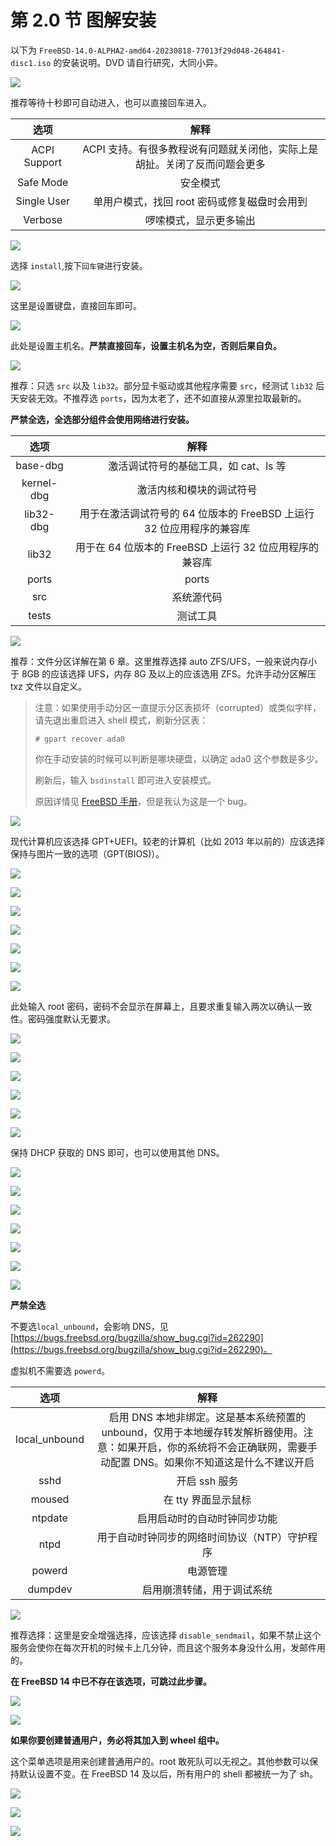 # 第 2.0 节 图解安装

以下为 `FreeBSD-14.0-ALPHA2-amd64-20230818-77013f29d048-264841-disc1.iso` 的安装说明。DVD 请自行研究，大同小异。

![](../.gitbook/assets/安装1.png)

推荐等待十秒即可自动进入，也可以直接回车进入。

|     选项     |                                   解释                                    |
| :----------: | :-----------------------------------------------------------------------: |
| ACPI Support | ACPI 支持。有很多教程说有问题就关闭他，实际上是胡扯。关闭了反而问题会更多 |
|  Safe Mode   |                                 安全模式                                  |
| Single User  |               单用户模式，找回 root 密码或修复磁盘时会用到                |
|   Verbose    |                          啰嗦模式，显示更多输出                           |

![](../.gitbook/assets/安装2.png)

选择 `install`,按下`回车键`进行安装。

![](../.gitbook/assets/安装3.png)

这里是设置键盘，直接回车即可。

![](../.gitbook/assets/安装4.png)

此处是设置主机名。**严禁直接回车，设置主机名为空，否则后果自负。**

![](../.gitbook/assets/安装5.png)

推荐：只选 `src` 以及 `lib32`。部分显卡驱动或其他程序需要 `src`，经测试 `lib32` 后天安装无效。不推荐选 `ports`，因为太老了，还不如直接从源里拉取最新的。

**严禁全选，全选部分组件会使用网络进行安装。**

|    选项    |                                 解释                                  |
| :--------: | :-------------------------------------------------------------------: |
|  base-dbg  |                 激活调试符号的基础工具，如 cat、ls 等                 |
| kernel-dbg |                       激活内核和模块的调试符号                        |
| lib32-dbg  | 用于在激活调试符号的 64 位版本的 FreeBSD 上运行 32 位应用程序的兼容库 |
|   lib32    |        用于在 64 位版本的 FreeBSD 上运行 32 位应用程序的兼容库        |
|   ports    |                                 ports                                 |
|    src     |                              系统源代码                               |
|   tests    |                               测试工具                                |

![](../.gitbook/assets/安装6.png)

推荐：文件分区详解在第 6 章。这里推荐选择 auto ZFS/UFS，一般来说内存小于 8GB 的应该选择 UFS，内存 8G 及以上的应该选用 ZFS。允许手动分区解压 txz 文件以自定义。

> 注意：如果使用手动分区一直提示分区表损坏（corrupted）或类似字样，请先退出重启进入 shell 模式，刷新分区表：
>
> ```
> # gpart recover ada0
> ```
>
> 你在手动安装的时候可以判断是哪块硬盘，以确定 ada0 这个参数是多少。
>
> 刷新后，输入 `bsdinstall` 即可进入安装模式。
>
> 原因详情见 [FreeBSD 手册](https://handbook.bsdcn.org/di-18-zhang-cun-chu/18.3.-tiao-zheng-he-zeng-jia-ci-pan-da-xiao.html)，但是我认为这是一个 bug。

![](../.gitbook/assets/安装7.png)

现代计算机应该选择 GPT+UEFI。较老的计算机（比如 2013 年以前的）应该选择保持与图片一致的选项（GPT(BIOS)）。

![](../.gitbook/assets/安装8.png)

![](../.gitbook/assets/安装8.1.png)

![](../.gitbook/assets/安装8.2.png)

![](../.gitbook/assets/安装9.png)

![](../.gitbook/assets/安装10.png)

![](../.gitbook/assets/安装11.png)

![](../.gitbook/assets/安装11.1.png)


此处输入 root 密码，密码不会显示在屏幕上，且要求重复输入两次以确认一致性。密码强度默认无要求。



![](../.gitbook/assets/安装12.png)

![](../.gitbook/assets/安装13.png)

![](../.gitbook/assets/安装14.png)

![](../.gitbook/assets/安装15.png)

![](../.gitbook/assets/安装16.png)

![](../.gitbook/assets/安装17.png)

保持 DHCP 获取的 DNS 即可，也可以使用其他 DNS。

![](../.gitbook/assets/安装18.png)

![](../.gitbook/assets/安装19.png)

![](../.gitbook/assets/安装20.png)

![](../.gitbook/assets/安装21.png)

![](../.gitbook/assets/安装22.png)

![](../.gitbook/assets/安装23.png)

![](../.gitbook/assets/安装24-修.png)

**严禁全选**

不要选`local_unbound`，会影响 DNS，见 [https://bugs.freebsd.org/bugzilla/show_bug.cgi?id=262290](https://bugs.freebsd.org/bugzilla/show_bug.cgi?id=262290)。

虚拟机不需要选 `powerd`。

|     选项      |                                                                                  解释                                                                                   |
| :-----------: | :---------------------------------------------------------------------------------------------------------------------------------------------------------------------: |
| local_unbound | 启用 DNS 本地非绑定。这是基本系统预置的 unbound，仅用于本地缓存转发解析器使用。注意：如果开启，你的系统将不会正确联网，需要手动配置 DNS。如果你不知道这是什么不建议开启 |
|     sshd      |                                                                              开启 ssh 服务                                                                              |
|    moused     |                                                                           在 tty 界面显示鼠标                                                                           |
|    ntpdate    |                                                                      启用启动时的自动时钟同步功能                                                                       |
|     ntpd      |                                                              用于自动时钟同步的网络时间协议（NTP）守护程序                                                              |
|    powerd     |                                                                                电源管理                                                                                 |
|    dumpdev    |                                                                       启用崩溃转储，用于调试系统                                                                        |

![](../.gitbook/assets/安装25.png)

推荐选择：这里是安全增强选择，应该选择 `disable_sendmail`，如果不禁止这个服务会使你在每次开机的时候卡上几分钟，而且这个服务本身没什么用，发邮件用的。

**在 FreeBSD 14 中已不存在该选项，可跳过此步骤。**

![](../.gitbook/assets/安装26.png)

![](../.gitbook/assets/安装26.2.png)

**如果你要创建普通用户，务必将其加入到 wheel 组中。**

这个菜单选项是用来创建普通用户的。root 敢死队可以无视之。其他参数可以保持默认设置不变。在 FreeBSD 14 及以后，所有用户的 shell 都被统一为了 sh。

![](../.gitbook/assets/安装27.png)

![](../.gitbook/assets/安装28.png)

![](../.gitbook/assets/安装29.png)
